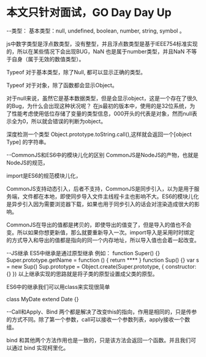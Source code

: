 #  本文只针对面试，GO  Day Day Up


--类型：
  基本类型：null, undefined, boolean, number, string, symbol 。

  js中数字类型是浮点数类型，没有整型，并且浮点数类型是基于IEEE754标准实现的，所以在某些情况下会出现BUG，NaN 也是属于number类型，并且NaN 不等于自身（属于无效的数值类型）。

  Typeof 对于基本类型，除了Null, 都可以显示正确的类型。

  Typeof 对于对象，除了函数都会显示Object。

  对于null来说，虽然它是基本数据类型，但是会显示object，这是一个存在了很久的Bug，为什么会出现这种状况呢？ 在js最初的版本中，使用的是32位系统，为了性能考虑使用低位存储了变量的类型信息，000开头的代表是对象，然而null表示全为0，所以就会错误的判断为object。

  深度检测一个类型 Object.prototype.toString.call(),这样就会返回一个[object Type] 的字符串。

--CommonJS和ES6中的模块儿化的区别
  CommonJS是NodeJS的产物，也就是NodeJS的规范，

  import是ES6的规范模块儿化，

  CommonJS支持动态引入，后者不支持，CommonJS是同步引入，以为是用于服务端，文件都在本地，即使同步导入文件主线程卡主也影响不大。ES6的模块儿化是异步引入因为需要浏览器下载，如果也用于同步引入的话会对渲染造成很大的影响。

  CommonJS在导出的值都是拷贝的，即使导出的值变了，但是导入的值也不会变。所以如果你想更新值，那么就要重新导入一次。import导入是采用时时绑定的方式导入和导出的值都是指向的同一个内存地址，所以导入值也会着一起改变。

--JS继承
  ES5中继承是通过原型继承
  例如：
  function Super() {}
  Super.prototype.getName = function () {
    return  ****
  }
  function Sup() {}
  var s = new Sup()
  Sup.prototype = Object.create(Super.prototype, {
    constructor: {}
  })
  以上继承实现的思路就是将子类的原型设置成父类的原型。

  ES6中的继承我们可以用class来实现很简单

  class MyDate extend Date {}

--Call和Apply、Bind
  两个都是解决了改变this的指向，作用是相同的，只是传参的方式不同。除了第一个参数，call可以接收一个参数列表，apply接收一个数组。

  bind 和其他两个方法作用也是一致的，只是该方法会返回一个函数。并且我们可以通过 bind 实现柯里化。